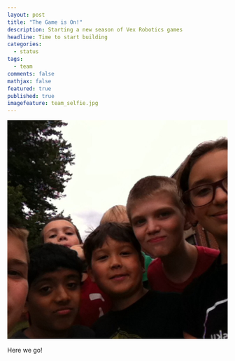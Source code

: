 ```yaml
---
layout: post
title: "The Game is On!"
description: Starting a new season of Vex Robotics games
headline: Time to start building
categories: 
  - status
tags: 
  - team
comments: false
mathjax: false
featured: true
published: true
imagefeature: team_selfie.jpg
---
```


![team_selfie.jpg](/images/team_selfie.jpg)

Here we go!